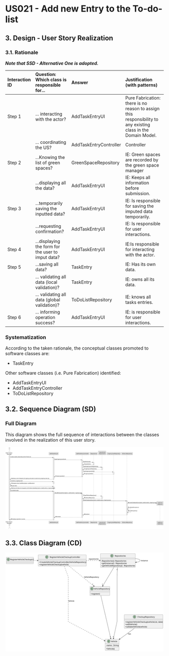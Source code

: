 # US021 - Add new Entry to the To-do-list

## 3. Design - User Story Realization 

### 3.1. Rationale

_**Note that SSD - Alternative One is adopted.**_

| Interaction ID | Question: Which class is responsible for...           | Answer                 | Justification (with patterns)                                                                                 |
|:---------------|:------------------------------------------------------|:-----------------------|:--------------------------------------------------------------------------------------------------------------|
| Step 1  		     | 	... interacting with the actor?                      | AddTaskEntryUI         | Pure Fabrication: there is no reason to assign this responsibility to any existing class in the Domain Model. |
| 			            | 	... coordinating the US?                             | AddTaskEntryController | Controller                                                                                                    |
| Step 2  		     | ...Knowing the list of green spaces?                  | GreenSpaceRepository   | IE: Green spaces are recorded by the green space manager                                                      |
| 		             | 	...displaying all the data?                          | AddTaskEntryUI         | IE: Keeps all information before submission.                                                                  |
| Step 3 	    	  | 	...temporarily saving the inputted data?             | AddTaskEntryUI         | IE: Is responsible for saving the imputed data temporarily.                                                   |
| 		             | 	...requesting confirmation?                          | AddTaskEntryUI         | IE: Is responsible for user interactions.                                                                     |
| Step 4 		      | ...displaying the form for the user to imput data?    | AddTaskEntryUI         | IE:Is responsible for interacting with the actor.                                                             |
| Step 5		  	    | ...saving all data?                                   | TaskEntry              | IE: Has its own data.                                                                                         |
| 			  	         | 	... validating all data (local validation)?          | TaskEntry              | IE: owns all its data.                                                                                        |
| 			  	         | 	... validating all data (global validation)?         | ToDoListRepository     | IE: knows all tasks entries.                                                                                  |	| 	... saving the Created Check-up?                     | T                        | IE: owns all check-ups.                                                                                         |
| Step 6  		     | 	... informing operation success?                     | AddTaskEntryUI         | IE: is responsible for user interactions.                                                                     |
### Systematization ##

According to the taken rationale, the conceptual classes promoted to software classes are: 

* TaskEntry


Other software classes (i.e. Pure Fabrication) identified: 

* AddTaskEntryUI
* AddTaskEntryController
* ToDoListRepository
## 3.2. Sequence Diagram (SD)


### Full Diagram

This diagram shows the full sequence of interactions between the classes involved in the realization of this user story.

![Sequence Diagram - Full](svg/us021-sequence-diagram-full.svg)

## 3.3. Class Diagram (CD)

![Class Diagram](svg/us021-class-diagram.svg)
